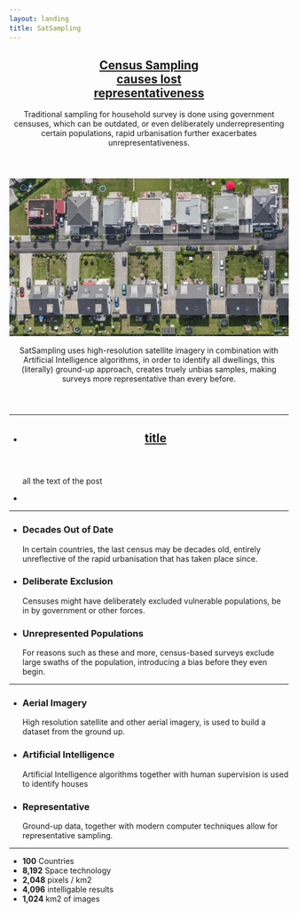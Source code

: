 ```yaml
---
layout: landing
title: SatSampling
---
```


<!-- Featured Post -->
<article class="post featured">
		<header class="major">
				<h2><a href="#">Census Sampling <br />
					  causes lost <br />
										representativeness</a></h2>
				<p>Traditional sampling for household survey is done using government censuses,
					which can be outdated, or even deliberately underrepresenting certain populations,
					rapid urbanisation further exacerbates unrepresentativeness.
				</p>
		</header>
		<a href="#" class="image main"><img src="assets/images/houses-grid.jpg" alt="" /></a>
		<header class="major">
			<p>SatSampling uses high-resolution satellite imagery in combination with
					Artificial Intelligence algorithms, in order to identify all dwellings,
					this (literally) ground-up approach, creates truely unbias samples, making surveys
					more representative than every before.
			</p>
		</header>
</article>
<hr/>

<section class="posts">
	<article>
		<ul class="features">
		<li>
			<header>
			<h2><a href="link.html">title</a></h2>
			</header>
			<p>all the text of the post</p>
		</li>
		<li>
			<a href="link.html" class="image fit"><img src="houses-grid.jpg" alt="" /></a>
		</li>
		</ul>
</article>
</section>
<hr/>

<ul class="features">
	<li>
		<span class="icon major style1 fa-calendar-times-o"></span>
		<h3>Decades Out of Date</h3>
		<p>In certain countries, the last census may be decades old,
		entirely unreflective of the rapid urbanisation that has taken place since.</p>
	</li>
	<li>
		<span class="icon major style3 fa-hand-stop-o"></span>
		<h3>Deliberate Exclusion</h3>
		<p>Censuses might have deliberately excluded vulnerable populations, be in by government or other forces.</p>
	</li>
	<li>
		<span class="icon major style5 fa-user-times"></span>
		<h3>Unrepresented Populations</h3>
		<p>For reasons such as these and more, census-based surveys exclude large swaths of the population,
		introducing a bias before they even begin.</p>
	</li>
</ul>
<hr/>

<!-- large icons -->
<ul class="features">
	<li>
		<span class="icon major style1 fa-camera"></span>
		<h3>Aerial Imagery</h3>
		<p>High resolution satellite and other aerial imagery, is used to build a dataset from the ground up.</p>
	</li>
	<li>
		<span class="icon major style3 fa-code"></span>
		<h3>Artificial Intelligence</h3>
		<p>Artificial Intelligence algorithms together with human supervision is used to identify houses</p>
	</li>
	<li>
		<span class="icon major style5 fa-user-plus"></span>
		<h3>Representative</h3>
		<p>Ground-up data, together with modern computer techniques allow for representative sampling.</p>
	</li>
</ul>
<hr/>

<!-- statistics -->
<div>
<ul class="statistics">
	<li class="style1">
		<span class="icon fa-globe"></span>
		<strong>100</strong> Countries
	</li>
	<li class="style2">
		<span class="icon fa-rocket"></span>
		<strong>8,192</strong> Space technology
	</li>
	<li class="style3">
		<span class="icon fa-signal"></span>
		<strong>2,048</strong> pixels / km2
	</li>
	<li class="style4">
		<span class="icon fa-laptop"></span>
		<strong>4,096</strong> intelligable results
	</li>
	<li class="style5">
		<span class="icon fa-image"></span>
		<strong>1,024</strong> km2 of images
	</li>
</ul>
<div/>

